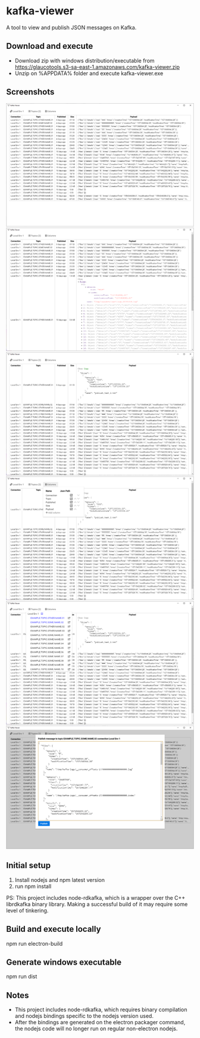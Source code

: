 # kafka-viewer

A tool to view and publish JSON messages on Kafka.

## Download and execute

- Download zip with windows distribution/executable from https://glaucotools.s3-sa-east-1.amazonaws.com/kafka-viewer.zip
- Unzip on %APPDATA% folder and execute kafka-viewer.exe

## Screenshots

![Screenshot 1](./src/assets/images/screenshot1.png)
![Screenshot 2](./src/assets/images/screenshot2.png)
![Screenshot 3](./src/assets/images/screenshot3.png)
![Screenshot 4](./src/assets/images/screenshot4.png)
![Screenshot 5](./src/assets/images/screenshot5.png)
![Screenshot 6](./src/assets/images/screenshot6.png)

## Initial setup

1) Install nodejs and npm latest version
2) run npm install

PS: This project includes node-rdkafka, which is a wrapper over the C++ librdkafka binary library. Making a successful build of it may require some level of tinkering.  

## Build and execute locally

npm run electron-build

## Generate windows executable

npm run dist

## Notes

- This project includes node-rdkafka, which requires binary compilation and nodejs bindings specific to the nodejs version used. 
- After the bindings are generated on the electron packager command, the nodejs code will no longer run on regular non-electron nodejs.   
